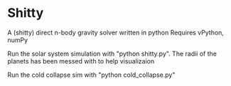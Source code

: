 Shitty
======

A (shitty) direct n-body gravity solver written in python
Requires vPython, numPy

Run the solar system simulation with "python shitty.py".  The radii of the planets has been messed with to help visualizaion

Run the cold collapse sim with "python cold_collapse.py"

